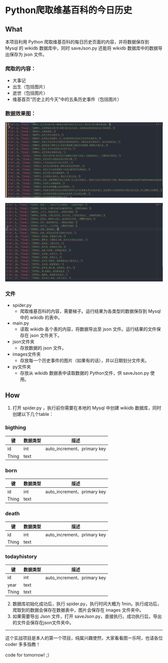 # Python爬取维基百科的今日历史

## What

本项目利用 Python 爬取维基百科的每日历史页面的内容，并将数据保存到 Mysql 的 wikidb 数据库中，同时 saveJson.py 还能将 wikidb 数据库中的数据导出保存为 json 文件。



### 爬取的内容：

- 大事记
- 出生（包括图片）
- 逝世（包括图片）
- 维基首页“历史上的今天”中的五条历史事件（包括图片）



### 数据效果图：

![](https://raw.githubusercontent.com/acg78219/wikiCrawler/master/static/image/1.jpg)



![](https://raw.githubusercontent.com/acg78219/wikiCrawler/master/static/image/2.jpg)



### 文件

- spider.py
  - 爬取维基百科的内容，需要梯子。运行结果为各类型的数据保存到 Mysql 中的 wikidb 的表中。
- main.py
  - 读取 wikidb 各个表的内容，将数据导出至 json 文件。运行结果的文件保存在 json 文件夹下。
- json文件夹
  - 存放数据的 json 文件。
- images文件夹
  - 存放每一个历史事件的图片（如果有的话），并以日期划分文件夹。
- py文件夹
  - 存放从 wikidb 数据表中读取数据的 Python文件，供 saveJson.py 使用。



## How

1. 打开 spider.py ，执行前你需要在本地的 Mysql 中创建 wikidb 数据库，同时创建以下几个table：

### bigthing

| 键    | 数据类型 | 描述                        |
| ----- | -------- | --------------------------- |
| id    | int      | auto_increment、primary key |
| Thing | text     |                             |



### born

| 键    | 数据类型 | 描述                        |
| ----- | -------- | --------------------------- |
| id    | int      | auto_increment、primary key |
| Thing | text     |                             |



### death

| 键    | 数据类型 | 描述                        |
| ----- | -------- | --------------------------- |
| id    | int      | auto_increment、primary key |
| Thing | text     |                             |



### todayhistory

| 键    | 数据类型 | 描述                        |
| ----- | -------- | --------------------------- |
| id    | int      | auto_increment、primary key |
| year  | text     |                             |
| Thing | text     |                             |



2. 数据库初始化成功后，执行 spider.py，执行时间大概为 1min。执行成功后，爬取到的数据会保存在数据表中，图片会保存在 images 文件夹中。
3. 如果需要导出 Json 文件，打开 saveJson.py，直接执行。成功执行后，导出的文件会保存在json文件夹中。



*****

这个实战项目是本人的第一个项目，纯属兴趣使然，大家看看图一乐呵，也请各位 coder 多多指教！

code for tomorrow! 	;）
